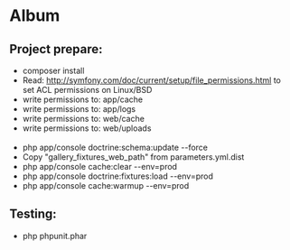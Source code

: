 # Album

## Project prepare:
- composer install
- Read: http://symfony.com/doc/current/setup/file_permissions.html to set ACL permissions on Linux/BSD
- write permissions to: app/cache
- write permissions to: app/logs
- write permissions to: web/cache
- write permissions to: web/uploads
<br /><br />
- php app/console doctrine:schema:update --force 
- Copy "gallery_fixtures_web_path" from parameters.yml.dist
- php app/console cache:clear --env=prod
- php app/console doctrine:fixtures:load --env=prod
- php app/console cache:warmup --env=prod

## Testing:
- php phpunit.phar

